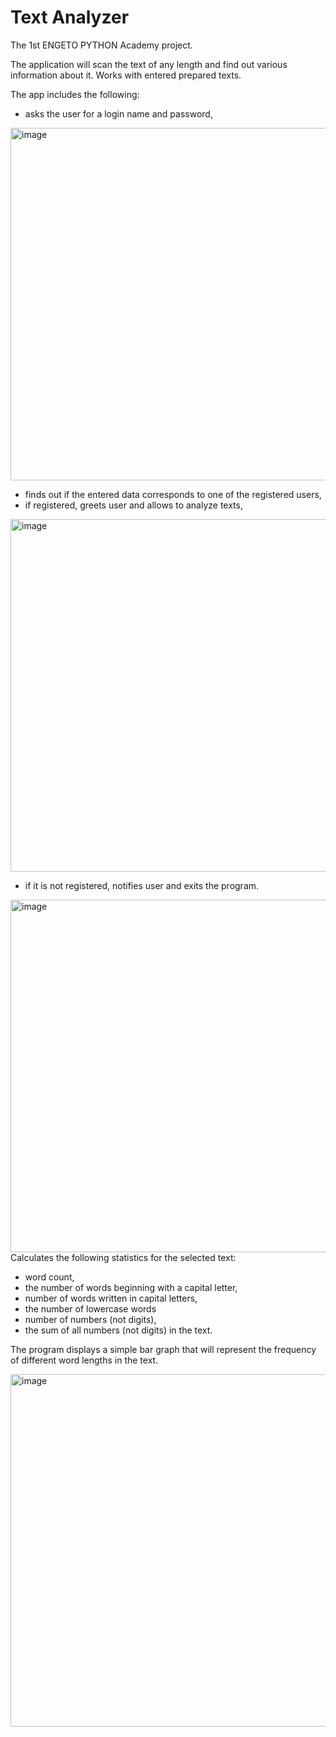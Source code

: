 # Text Analyzer
The 1st ENGETO PYTHON Academy project.

The application will scan the text of any length and find out various information about it. Works with entered prepared texts.

The app includes the following:
* asks the user for a login name and password,
<img width="564" alt="image" src="https://user-images.githubusercontent.com/99095639/163357491-185da913-a2b9-4845-8142-3d32bff62f01.png">

* finds out if the entered data corresponds to one of the registered users,
* if registered, greets user and allows to analyze texts,
<img width="564" alt="image" src="https://user-images.githubusercontent.com/99095639/163358449-96bbf076-21cb-48a0-b913-d629bbba80bd.png">

* if it is not registered, notifies user and exits the program.
<img width="564" alt="image" src="https://user-images.githubusercontent.com/99095639/163357713-52d56432-6860-4d3c-8c51-d3b4a58ec146.png">
Calculates the following statistics for the selected text:

* word count,
* the number of words beginning with a capital letter,
* number of words written in capital letters,
* the number of lowercase words
* number of numbers (not digits),
* the sum of all numbers (not digits) in the text.

The program displays a simple bar graph that will represent the frequency of different word lengths in the text.

<img width="564" alt="image" src="https://user-images.githubusercontent.com/99095639/163360366-70bc732f-36b1-4966-a77a-e4c64a8ecf43.png">
